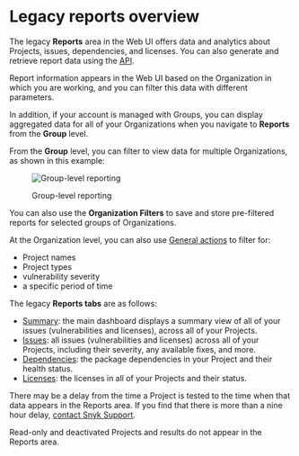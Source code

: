 # Legacy reports overview

The legacy **Reports** area in the Web UI offers data and analytics about Projects, issues, dependencies, and licenses. You can also generate and retrieve report data using the [API](../../../snyk-api/reference/reporting-api-v1.md).

Report information appears in the Web UI based on the Organization in which you are working, and you can filter this data with different parameters.

In addition, if your account is managed with Groups, you can display aggregated data for all of your Organizations when you navigate to **Reports** from the **Group** level.

From the **Group** level, you can filter to view data for multiple Organizations, as shown in this example:

<figure><img src="../../../.gitbook/assets/mceclip0-28-.png" alt="Group-level reporting"><figcaption><p>Group-level reporting</p></figcaption></figure>

You can also use the **Organization Filters** to save and store pre-filtered reports for selected groups of Organizations.

At the Organization level, you can also use [General actions](legacy-reports-general-actions.md) to filter for:

* Project names
* Project types
* vulnerability severity
* a specific period of time

The legacy **Reports tabs** are as follows:

* [Summary](legacy-reports-summary-tab.md): the main dashboard displays a summary view of all of your issues (vulnerabilities and licenses), across all of your Projects.
* [Issues](legacy-reports-issues-tab.md): all issues (vulnerabilities and licenses) across all of your Projects, including their severity, any available fixes, and more.
* [Dependencies](../../../manage-risk/reporting/legacy-reports/legacy-reports-dependencies-tab.md): the package dependencies in your Project and their health status.
* [Licenses](legacy-reports-licenses-tab.md): the licenses in all of your Projects and their status.

There may be a delay from the time a Project is tested to the time when that data appears in the Reports area. If you find that there is more than a nine hour delay, [contact Snyk Support](https://support.snyk.io).

Read-only and deactivated Projects and results do not appear in the Reports area.
